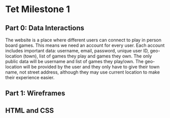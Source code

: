 <h1>Tet Milestone 1</h1>
<h2>Part 0: Data Interactions</h2>
<p>The website is a place where different users can connect to play in person board games.
This means we need an account for every user.
Each account includes important data: username, email, password,
unique user ID, geo-location (town), list of games they play and games they own.
The only public data will be username and list of games they play/own.
The geo-location will be provided by the user and they only have to give their town name,
not street address, although they may use current location to make their experience easier.</p>
<h2>Part 1: Wireframes</h2>
<h2>HTML and CSS</h2>
